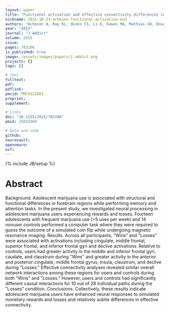 ```yaml
---
layout: paper
title: "Functional activation and effective connectivity differences in adolescent marijuana users performing a simulated gambling task."
nickname: 2015-10-23-acheson-functional-activation-and
authors: "Acheson A, Ray KL, Hines CS, Li K, Dawes MA, Mathias CW, Dougherty DM, Laird AR"
year: "2015"
journal: "J Addict"
volume: 2015
issue: 
pages: 783106
is_published: true
image: /assets/images/papers/j-addict.png
projects: []
tags: []

# Text
fulltext:
pdf:
pdflink:
pmcid: PMC4321681
preprint:
supplement:

# Links
doi: "10.1155/2015/783106"
pmid: 25692068

# Data and code
github:
neurovault:
openneuro:
osf:
---
```

{% include JB/setup %}

# Abstract

Background. Adolescent marijuana use is associated with structural and functional differences in forebrain regions while performing memory and attention tasks. In the present study, we investigated neural processing in adolescent marijuana users experiencing rewards and losses. Fourteen adolescents with frequent marijuana use (>5 uses per week) and 14 nonuser controls performed a computer task where they were required to guess the outcome of a simulated coin flip while undergoing magnetic resonance imaging. Results. Across all participants, "Wins" and "Losses" were associated with activations including cingulate, middle frontal, superior frontal, and inferior frontal gyri and declive activations. Relative to controls, users had greater activity in the middle and inferior frontal gyri, caudate, and claustrum during "Wins" and greater activity in the anterior and posterior cingulate, middle frontal gyrus, insula, claustrum, and declive during "Losses." Effective connectivity analyses revealed similar overall network interactions among these regions for users and controls during both "Wins" and "Losses." However, users and controls had significantly different causal interactions for 10 out of 28 individual paths during the "Losses" condition. Conclusions. Collectively, these results indicate adolescent marijuana users have enhanced neural responses to simulated monetary rewards and losses and relatively subtle differences in effective connectivity.
